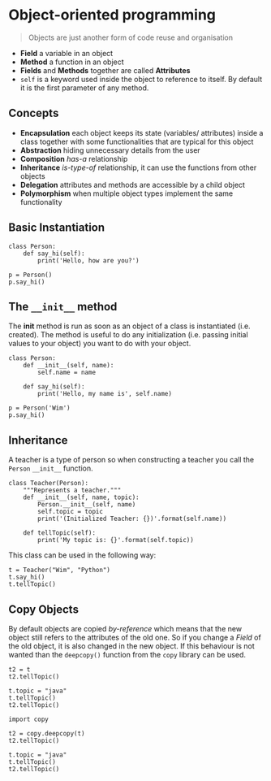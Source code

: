 # Object-oriented programming

> Objects are just another form of code reuse and organisation

- **Field** a variable in an object
- **Method** a function in an object
- **Fields** and **Methods** together are called **Attributes**
- `self` is a keyword used inside the object to reference to itself. By default it is the first parameter of any method.

## Concepts

- **Encapsulation** each object keeps its state (variables/ attributes) inside a class together with some functionalities that are typical for this object
- **Abstraction** hiding unnecessary details from the user
- **Composition** *has-a* relationship
- **Inheritance** *is-type-of* relationship, it can use the functions from other objects
- **Delegation** attributes and methods are accessible by a child object
- **Polymorphism** when multiple object types implement the same functionality

## Basic Instantiation

```
class Person:
    def say_hi(self):
        print('Hello, how are you?')

p = Person()
p.say_hi()
```

## The `__init__` method

The __init__ method is run as soon as an object of a class is instantiated (i.e. created). The method is useful to do any initialization (i.e. passing initial values to your object) you want to do with your object.

```
class Person:
    def __init__(self, name):
        self.name = name

    def say_hi(self):
        print('Hello, my name is', self.name)

p = Person('Wim')
p.say_hi()
```

## Inheritance

A teacher is a type of person so when constructing a teacher you call the `Person` `__init__` function.

```
class Teacher(Person):
    """Represents a teacher."""
    def __init__(self, name, topic):
        Person.__init__(self, name)
        self.topic = topic
        print('(Initialized Teacher: {})'.format(self.name))

    def tellTopic(self):
        print('My topic is: {}'.format(self.topic))
```

This class can be used in the following way:

```
t = Teacher("Wim", "Python")
t.say_hi()
t.tellTopic()
```

## Copy Objects

By default objects are copied *by-reference* which means that the new object still refers to the attributes of the old 
one. So if you change a *Field* of the old object, it is also changed in the new object. If this behaviour is not wanted
than the `deepcopy()` function from the `copy` library can be used.

```
t2 = t
t2.tellTopic()

t.topic = "java"
t.tellTopic()
t2.tellTopic()

import copy

t2 = copy.deepcopy(t)
t2.tellTopic()

t.topic = "java"
t.tellTopic()
t2.tellTopic()
```